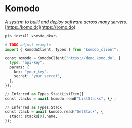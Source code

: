 # Komodo

_A system to build and deploy software across many servers_. [https://komo.do](https://komo.do)

```sh
pip install komodo_dkarv
```

```py
# TODO adjust example
import { KomodoClient, Types } from "komodo_client";

const komodo = KomodoClient("https://demo.komo.do", {
  type: "api-key",
  params: {
    key: "your_key",
    secret: "your secret",
  },
});

// Inferred as Types.StackListItem[]
const stacks = await komodo.read("ListStacks", {});

// Inferred as Types.Stack
const stack = await komodo.read("GetStack", {
  stack: stacks[0].name,
});
```
